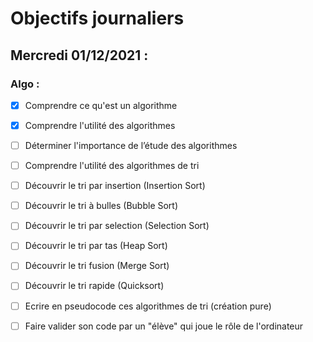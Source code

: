 # Objectifs journaliers

## Mercredi 01/12/2021 :

### Algo : 

* [X] Comprendre ce qu'est un algorithme
* [X] Comprendre l'utilité des algorithmes
* [ ] Déterminer l'importance de l’étude des algorithmes
* [ ] Comprendre l'utilité des algorithmes de tri
* [ ] Découvrir le tri par insertion (Insertion Sort)
* [ ] Découvrir le tri à bulles (Bubble Sort)
* [ ] Découvrir le tri par selection (Selection Sort)
* [ ] Découvrir le tri par tas (Heap Sort)
* [ ] Découvrir le tri fusion (Merge Sort)
* [ ] Découvrir le tri rapide (Quicksort)

* [ ] Ecrire en pseudocode ces algorithmes de tri (création pure)
* [ ] Faire valider son code par un "élève" qui joue le rôle de l'ordinateur